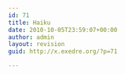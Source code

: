 ```yaml
---
id: 71
title: Haiku
date: 2010-10-05T23:59:07+00:00
author: admin
layout: revision
guid: http://x.exedre.org/?p=71

---
```


